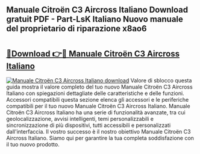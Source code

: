 ## Manuale Citroën C3 Aircross Italiano Download gratuit PDF - Part-LsK Italiano Nuovo manuale del proprietario di riparazione x8ao6

# <h2><a href="http://dfbntrf.blite.top/?on=Manuale+Citro%c3%abn+C3+Aircross+Italiano">🔗Download 👉🔴 Manuale Citroën C3 Aircross Italiano</a></h2>

[![Manuale Citroën C3 Aircross Italiano download](https://i.imgur.com/lujVjoI.png)](http://dfbntrf.blite.top/?on=Manuale+Citro%c3%abn+C3+Aircross+Italiano)
Valore di sblocco questa guida mostra il valore completo del tuo nuovo Manuale Citroën C3 Aircross Italiano con spiegazioni dettagliate delle caratteristiche e delle funzioni. Accessori compatibili questa sezione elenca gli accessori e le periferiche compatibili per il tuo nuovo Manuale Citroën C3 Aircross Italiano. Manuale Citroën C3 Aircross Italiano ha una serie di funzionalità avanzate, tra cui geolocalizzazione, avvisi intelligenti, temi personalizzabili e sincronizzazione di più dispositivi, tutti accessibili e personalizzati dall'interfaccia. Il vostro successo è il nostro obiettivo Manuale Citroën C3 Aircross Italiano. Siamo qui per garantire la tua completa soddisfazione con il tuo nuovo prodotto.

